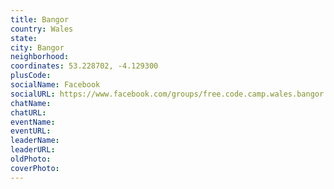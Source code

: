 ```yaml
---
title: Bangor
country: Wales
state: 
city: Bangor
neighborhood: 
coordinates: 53.228702, -4.129300
plusCode:
socialName: Facebook
socialURL: https://www.facebook.com/groups/free.code.camp.wales.bangor
chatName:
chatURL:
eventName:
eventURL:
leaderName:
leaderURL:
oldPhoto: 
coverPhoto:
---
```

